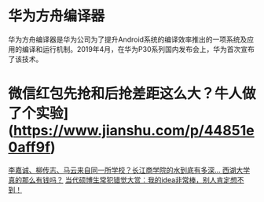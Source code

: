 # 华为方舟编译器 
华为方舟编译器是华为公司为了提升Android系统的编译效率推出的一项系统及应用的编译和运行机制。2019年4月，在华为P30系列国内发布会上，华为首次宣布了该技术。

# 微信红包先抢和后抢差距这么大？牛人做了个实验](https://www.jianshu.com/p/44851e0aff9f)
[李嘉诚、柳传志、马云来自同一所学校？长江商学院的水到底有多深… ](https://www.sohu.com/a/124312597_119759)
[西湖大学真的那么有钱吗？](http://wemedia.ifeng.com/74980446/wemedia.shtml)
[当代硕博生常犯错觉大赏：我的idea非常棒，别人肯定想不到！](https://mp.weixin.qq.com/s/RYgH86s-1w6df2O3J4B6wA?client=tim&ADUIN=1058198502&ADSESSION=1566738921&ADTAG=CLIENT.QQ.5603_.0&ADPUBNO=26882)














